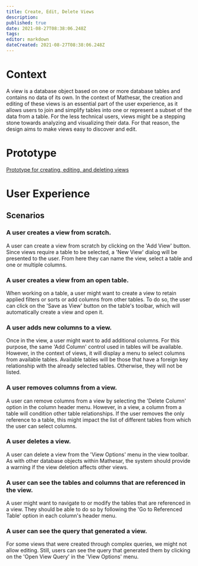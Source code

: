 ```yaml
---
title: Create, Edit, Delete Views
description: 
published: true
date: 2021-08-27T08:38:06.248Z
tags: 
editor: markdown
dateCreated: 2021-08-27T08:38:06.248Z
---
```


# Context
A view is a database object based on one or more database tables and contains no data of its own. In the context of Mathesar, the creation and editing of these views is an essential part of the user experience, as it allows users to join and simplify tables into one or represent a subset of the data from a table. For the less technical users, views might be a stepping stone towards analyzing and visualizing their data. For that reason, the design aims to make views easy to discover and edit.

# Prototype
[Prototype for creating, editing, and deleting views](https://www.figma.com/proto/Uaf1ntcldzK2U41Jhw6vS2/Mathesar-MVP?page-id=4156%3A34396&node-id=4536%3A41534&viewport=324%2C48%2C0.76&scaling=contain&starting-point-node-id=4536%3A41534)

# User Experience
## Scenarios
### A user creates a view from scratch.
A user can create a view from scratch by clicking on the 'Add View' button. Since views require a table to be selected, a 'New View' dialog will be presented to the user. From here they can name the view, select a table and one or multiple columns. 

### A user creates a view from an open table.
When working on a table, a user might want to create a view to retain applied filters or sorts or add columns from other tables. To do so, the user can click on the 'Save as View' button on the table's toolbar, which will automatically create a view and open it.
 
### A user adds new columns to a view.
Once in the view, a user might want to add additional columns. For this purpose, the same 'Add Column' control used in tables will be available. However, in the context of views, it will display a menu to select columns from available tables. 
Available tables will be those that have a foreign key relationship with the already selected tables. Otherwise, they will not be listed. 

### A user removes columns from a view.
A user can remove columns from a view by selecting the 'Delete Column' option in the column header menu. However, in a view, a column from a table will condition other table relationships. If the user removes the only reference to a table, this might impact the list of different tables from which the user can select columns. 

### A user deletes a view.
A user can delete a view from the 'View Options' menu in the view toolbar. 
As with other database objects within Mathesar, the system should provide a warning if the view deletion affects other views.

### A user can see the tables and columns that are referenced in the view.
A user might want to navigate to or modify the tables that are referenced in a view. They should be able to do so by following the 'Go to Referenced Table' option in each column's header menu. 

### A user can see the query that generated a view.
For some views that were created through complex queries, we might not allow editing. Still, users can see the query that generated them by clicking on the 'Open View Query' in the 'View Options' menu.




